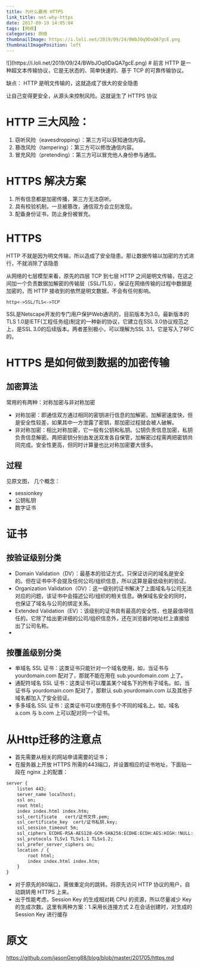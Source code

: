 ```yaml
---
title: 为什么要用 HTTPS
link_title: net-why-https
date: 2017-09-19 14:05:04
tags: [网络]
categories: 网络
thumbnailImage: https://i.loli.net/2019/09/24/BWbJOq9DaQA7gcE.png	
thumbnailImagePosition: left
---
```

<span/>
<!-- more -->
![](https://i.loli.net/2019/09/24/BWbJOq9DaQA7gcE.png)
<!-- toc -->
# 前言
HTTP 是一种超文本传输协议，它是无状态的、简单快速的、基于 TCP 的可靠传输协议。

缺点： HTTP 是明文传输的，这就造成了很大的安全隐患

让自己变得更安全，从源头来控制风险。这就诞生了 HTTPS 协议

# HTTP 三大风险：
1. 窃听风险（eavesdropping）：第三方可以获知通信内容。
2. 篡改风险（tampering）：第三方可以修改通信内容。
3. 冒充风险（pretending）：第三方可以冒充他人身份参与通信。

# HTTPS 解决方案
1. 所有信息都是加密传播，第三方无法窃听。
2. 具有校验机制，一旦被篡改，通信双方会立刻发现。
3. 配备身份证书，防止身份被冒充。



# HTTPS
HTTP 不就是因为明文传输，所以造成了安全隐患。那让数据传输以加密的方式进行，不就消除了该隐患

从网络的七层模型来看，原先的四层 TCP 到七层 HTTP 之间是明文传输，在这之间加一个负责数据加解密的传输层（SSL/TLS），保证在网络传输的过程中数据是加密的，而 HTTP 接收到的依然是明文数据，不会有任何影响。

```
http<->SSL/TLS<->TCP
```

SSL是Netscape开发的专门用户保护Web通讯的，目前版本为3.0。最新版本的TLS 1.0是IETF(工程任务组)制定的一种新的协议，它建立在SSL 3.0协议规范之上，是SSL 3.0的后续版本。两者差别极小，可以理解为SSL 3.1，它是写入了RFC的。

# HTTPS 是如何做到数据的加密传输
## 加密算法
常用的有两种：对称加密与非对称加密
- 对称加密：即通信双方通过相同的密钥进行信息的加解密。加解密速度快，但是安全性较差，如果其中一方泄露了密钥，那加密过程就会被人破解。
- 非对称加密：相比对称加密，它一般有公钥和私钥。公钥负责信息加密，私钥负责信息解密。两把密钥分别由发送双发各自保管，加解密过程需两把密钥共同完成。安全性更高，但同时计算量也比对称加密要大很多。

## 过程
见原文图，
几个概念： 
- sessionkey  
- 公钥私钥 
- 数字证书


# 证书
## 按验证级别分类
- Domain Validation（DV）：最基本的验证方式，只保证访问的域名是安全的。但在证书中不会提及任何公司/组织信息，所以这算是最低级别的验证。
- Organization Validation（OV）：这一级别的证书解决了上面域名与公司无法对应的问题，该证书中会描述公司/组织的相关信息。确保域名安全的同时，也保证了域名与公司的绑定关系。
- Extended Validation（EV）：该级别的证书具有最高的安全性，也是最值得信任的。它除了给出更详细的公司/组织信息外，还在浏览器的地址栏上直接给出了公司名称。
- 
## 按覆盖级别分类
- 单域名 SSL 证书：这类证书只能针对一个域名使用，如，当证书与 yourdomain.com 配对了，那就不能在用在 sub.yourdomain.com 上了。
- 通配符域名 SSL 证书：这类证书可以覆盖某个域名下的所有子域名。如，当证书与 yourdomain.com 配对了，那默认 sub.yourdomain.com 以及其他子域名都加入了安全验证。
- 多多域名 SSL 证书：这类证书可以使用在多个不同的域名上。如，域名 a.com 与 b.com 上可以配对同一个证书。

# 从Http迁移的注意点
- 首先需要从相关的网站申请需要的证书；
- 在服务器上开放 HTTPS 所需的443端口，并设置相应的证书地址，下面贴一段在 nginx 上的配置：
```xml
server {
    listen 443;
    server_name localhost;
    ssl on;
    root html;
    index index.html index.htm;
    ssl_certificate   cert/证书文件.pem;
    ssl_certificate_key  cert/证书私钥.key;
    ssl_session_timeout 5m;
    ssl_ciphers ECDHE-RSA-AES128-GCM-SHA256:ECDHE:ECDH:AES:HIGH:!NULL:!aNULL:!MD5:!ADH:!RC4;
    ssl_protocols TLSv1 TLSv1.1 TLSv1.2;
    ssl_prefer_server_ciphers on;
    location / {
        root html;
        index index.html index.htm;
    }
}
```
- 对于原先的80端口，需做重定向的跳转。将原先访问 HTTP 协议的用户，自动跳转用 HTTPS 上来。
- 出于性能考虑，Session Key 的生成相对耗 CPU 的资源，所以尽量减少 Key 的生成次数。这里有两种方案：1.采用长连接方式 2.在会话创建时，对生成的 Session Key 进行缓存

# 原文
https://github.com/jasonGeng88/blog/blob/master/201705/https.md

